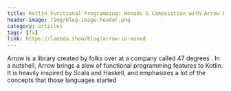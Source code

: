 ```yaml
---
title: Kotlin Functional Programming: Monads & Composition with Arrow Fx
header-image: /img/blog-image-header.png
category: articles
tags: [fx]
link: https://lambda.show/blog/arrow-io-monad
---
```

Arrow is a library created by folks over at a company called  47 degrees . In a nutshell, Arrow brings a slew of functional programming features to Kotlin. It is heavily inspired by Scala and Haskell, and emphasizes a lot of the concepts that those languages started
